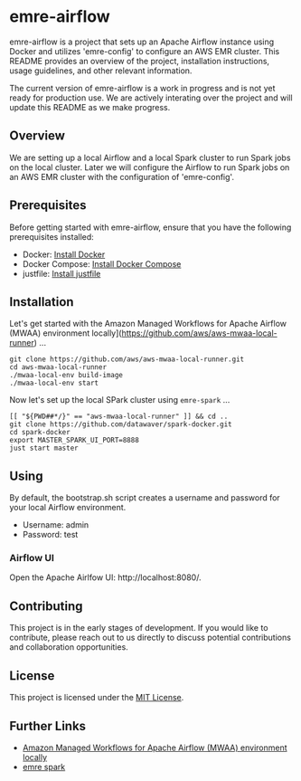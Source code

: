 # emre-airflow

emre-airflow is a project that sets up an Apache Airflow instance using Docker and utilizes 'emre-config' to configure an AWS EMR cluster. This README provides an overview of the project, installation instructions, usage guidelines, and other relevant information.

The current version of emre-airflow is a work in progress and is not yet ready for production use. 
We are actively interating over the project and will update this README as we make progress.

## Overview

We are setting up a local Airflow and a local Spark cluster to run Spark jobs on the local cluster. 
Later we will configure the Airflow to run Spark jobs on an AWS EMR cluster with the configuration of 'emre-config'.

## Prerequisites

Before getting started with emre-airflow, ensure that you have the following prerequisites installed:

- Docker: [Install Docker](https://docs.docker.com/get-docker/)
- Docker Compose: [Install Docker Compose](https://docs.docker.com/compose/install/)
- justfile: [Install justfile](https://github.com/casey/just#installation)

## Installation

Let's get started with the Amazon Managed Workflows for Apache Airflow (MWAA) environment locally](https://github.com/aws/aws-mwaa-local-runner) ...

```
git clone https://github.com/aws/aws-mwaa-local-runner.git
cd aws-mwaa-local-runner
./mwaa-local-env build-image
./mwaa-local-env start
```

Now let's set up the local SPark cluster using `emre-spark` ...

```
[[ "${PWD##*/}" == "aws-mwaa-local-runner" ]] && cd ..
git clone https://github.com/datawaver/spark-docker.git
cd spark-docker
export MASTER_SPARK_UI_PORT=8888
just start master
```

## Using

By default, the bootstrap.sh script creates a username and password for your local Airflow environment.

* Username: admin
* Password: test

### Airflow UI

Open the Apache Airlfow UI: http://localhost:8080/.

## Contributing

This project is in the early stages of development. If you would like to contribute, please reach out to us directly to discuss potential contributions and collaboration opportunities.

## License

This project is licensed under the [MIT License](LICENSE).

## Further Links

* [Amazon Managed Workflows for Apache Airflow (MWAA) environment locally](https://github.com/aws/aws-mwaa-local-runner)
* [emre spark](https://github.com/datawaver/emre-spark.git)
